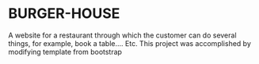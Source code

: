 # BURGER-HOUSE
A website for a restaurant through which the customer can do several things, for example, book a table…. Etc. This project was accomplished by modifying template from bootstrap

